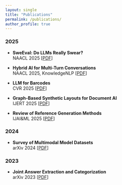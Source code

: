 ```yaml
---
layout: single
title: "Publications"
permalink: /publications/
author_profile: true
---
```


### 2025

- **SweEval: Do LLMs Really Swear?**  
  NAACL 2025 [[PDF](https://aclanthology.org/2025.naacl-industry.46.pdf)]

- **Hybrid AI for Multi-Turn Conversations**  
  NAACL 2025, KnowledgeNLP [[PDF](https://aclanthology.org/2025.knowledgenlp-1.20.pdf)]

- **LLM for Barcodes**  
  CVR 2025 [[PDF](https://arxiv.org/abs/2411.14962)]

- **Graph-Based Synthetic Layouts for Document AI**  
  IJERT 2025 [[PDF](https://arxiv.org/abs/2412.03590)]

- **Review of Reference Generation Methods**  
  IJAI&ML 2025 [[PDF](https://iaeme.com/Home/article_id/IJAIML_04_01_003)]

### 2024

- **Survey of Multimodal Model Datasets**  
  arXiv 2024 [[PDF](https://arxiv.org/abs/2412.17759)]

### 2023

- **Joint Answer Extraction and Categorization**  
  arXiv 2023 [[PDF](https://arxiv.org/abs/2502.13108)]
